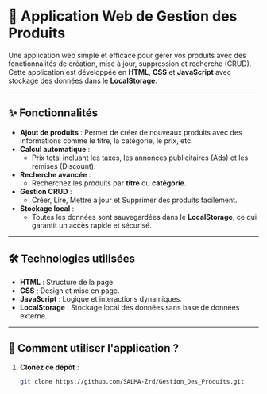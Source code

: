 # 🌟 Application Web de Gestion des Produits

Une application web simple et efficace pour gérer vos produits avec des fonctionnalités de création, mise à jour, suppression et recherche (CRUD). Cette application est développée en **HTML**, **CSS** et **JavaScript** avec stockage des données dans le **LocalStorage**.

---

## ✨ Fonctionnalités

- **Ajout de produits** : Permet de créer de nouveaux produits avec des informations comme le titre, la catégorie, le prix, etc.
- **Calcul automatique** :
  - Prix total incluant les taxes, les annonces publicitaires (Ads) et les remises (Discount).
- **Recherche avancée** :
  - Recherchez les produits par **titre** ou **catégorie**.
- **Gestion CRUD** :
  - Créer, Lire, Mettre à jour et Supprimer des produits facilement.
- **Stockage local** :
  - Toutes les données sont sauvegardées dans le **LocalStorage**, ce qui garantit un accès rapide et sécurisé.

---

## 🛠️ Technologies utilisées

- **HTML** : Structure de la page.
- **CSS** : Design et mise en page.
- **JavaScript** : Logique et interactions dynamiques.
- **LocalStorage** : Stockage local des données sans base de données externe.

---

## 🚀 Comment utiliser l'application ?

1. **Clonez ce dépôt** :
   ```bash
   git clone https://github.com/SALMA-Zrd/Gestion_Des_Produits.git















